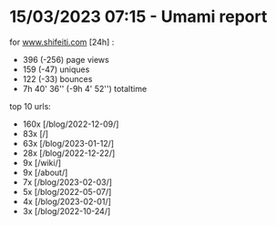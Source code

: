 # 15/03/2023 07:15 - Umami report
for www.shifeiti.com [24h] :

 - 396 (-256) page views
 - 159 (-47) uniques
 - 122 (-33) bounces
 - 7h 40' 36'' (-9h 4' 52'') totaltime


top 10 urls:
 - 160x [/blog/2022-12-09/]
 - 83x [/]
 - 63x [/blog/2023-01-12/]
 - 28x [/blog/2022-12-22/]
 - 9x [/wiki/]
 - 9x [/about/]
 - 7x [/blog/2023-02-03/]
 - 5x [/blog/2022-05-07/]
 - 4x [/blog/2023-02-01/]
 - 3x [/blog/2022-10-24/]


